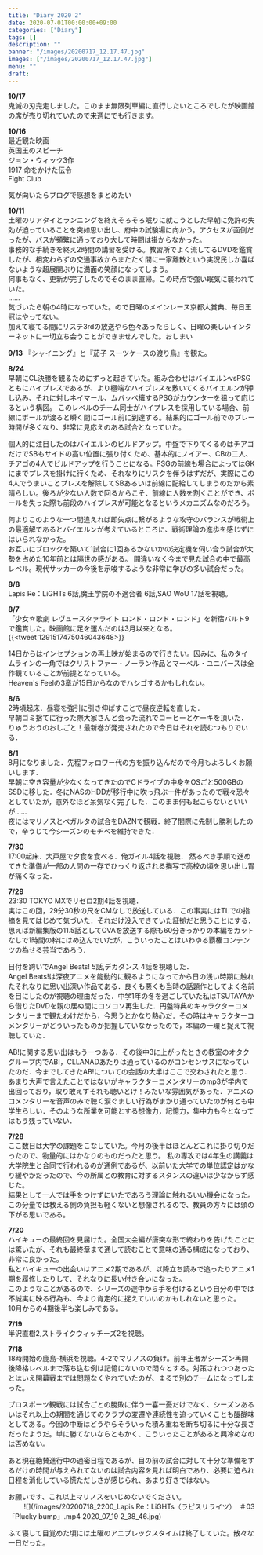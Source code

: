 ```yaml
---
title: "Diary 2020 2"
date: 2020-07-01T00:00:00+09:00
categories: ["Diary"]
tags: []
description: ""
banner: "/images/20200717_12.17.47.jpg"
images: ["/images/20200717_12.17.47.jpg"]
menu: ""
draft:
---
```

**10/17**  
鬼滅の刃完走しました。このまま無限列車編に直行したいところでしたが映画館の席が売り切れていたので来週にでも行きます。  

**10/16**  
最近観た映画  
英国王のスピーチ  
ジョン・ウィック3作  
1917 命をかけた伝令  
Fight Club  

気が向いたらブログで感想をまとめたい  

**10/11**  
土曜のリアタイとランニングを終えそろそろ眠りに就こうとした早朝に免許の失効が迫っていることを突如思い出し、府中の試験場に向かう。アクセスが面倒だったが、バスが頻繁に通っており大して時間は掛からなかった。  
事務的な手続きを終え2時間の講習を受ける。教習所でよく流してるDVDを鑑賞したが、相変わらずの交通事故からまたたく間に一家離散という実況民しか喜ばないような超展開ぶりに満面の笑顔になってしまう。  
何事もなく、更新が完了したのでそのまま直帰。この時点で強い眠気に襲われていた。  
……  
気づいたら朝の4時になっていた。ので日曜のメインレース京都大賞典、毎日王冠はやってない。  
加えて寝てる間にリステ3rdの放送やら色々あったらしく、日曜の楽しいインターネットに一切立ち会うことができませんでした。おしまい  

**9/13**
『シャイニング』と『茄子 スーツケースの渡り鳥』を観た。  
<!--more-->
**8/24**  
早朝にCL決勝を観るためにずっと起きていた。組み合わせはバイエルンvsPSG  
ともにハイプレスであるが、より極端なハイプレスを敷いてくるバイエルンが押し込み、それに対しネイマール、ムバッペ擁するPSGがカウンターを狙って応じるという構図。
このレベルのチーム同士がハイプレスを採用している場合、前線にボールが渡ると瞬く間にゴール前に到達する。結果的にゴール前でのプレー時間が多くなり、非常に見応えのある試合となっていた。  

個人的に注目したのはバイエルンのビルドアップ。中盤で下りてくるのはチアゴだけでSBもサイドの高い位置に張り付くため、基本的にノイアー、CBの二人、チアゴの4人でビルドアップを行うことになる。PSGの前線も場合によってはGKにまでプレスを掛けに行くため、それなりにリスクを伴うはずだが、実際にこの4人でうまいことプレスを解除してSBあるいは前線に配給してしまうのだから素晴らしい。後ろが少ない人数で回るからこそ、前線に人数を割くことができ、ボールを失った際も前段のハイプレスが可能となるというメカニズムなのだろう。  

何よりこのような一つ間違えれば即失点に繋がるような攻守のバランスが戦術上の最適解であるとバイエルンが考えているところに、戦術理論の進歩を感じずにはいられなかった。  
お互いにブロックを築いて1試合に1回あるかないかの決定機を伺い合う試合が大勢を占めた10年前とは隔世の感がある。
間違いなく今まで見た試合の中で最高レベル。現代サッカーの今後を示唆するような非常に学びの多い試合だった。

**8/8**  
Lapis Re：LiGHTs 6話,魔王学院の不適合者 6話,SAO WoU 17話を視聴。

**8/7**  
「少女☆歌劇 レヴュースタァライト ロンド・ロンド・ロンド」を新宿バルト9で鑑賞した。映画館に足を運んだのは3月以来となる。  
{{<tweet 1291517475046043648>}}

14日からはインセプションの再上映が始まるので行きたい。因みに、私のタイムラインの一角ではクリストファー・ノーラン作品とマーベル・ユニバースは全作観ていることが前提となっている。  
Heaven's Feelの3章が15日からなのでハシゴするかもしれない。  

**8/6**  
2時頃起床．昼寝を強引に引き伸ばすことで昼夜逆転を直した．  
早朝ゴミ捨てに行った際大家さんと会った流れでコーヒーとケーキを頂いた．
りゅうおうのおしごと！最新巻が発売されたので今日はそれを読むつもりでいる．  

**8/1**  
8月になりました．先程フォロワー代の方を振り込んだので今月もよろしくお願いします．  
早朝に空き容量が少なくなってきたのでCドライブの中身をOSごと500GBのSSDに移した．冬にNASのHDDが移行中に吹っ飛ぶ一件があったので戦々恐々としていたが，意外なほど呆気なく完了した．このまま何も起こらないといいが……  
夜にはマリノスとベガルタの試合をDAZNで観戦．終了間際に先制し勝利したので，辛うじて今シーズンのモチベを維持できた．

**7/30**  
17:00起床．大戸屋で夕食を食べる．俺ガイル4話を視聴．
然るべき手順で進めてきた準備が一部の人間の一存でひっくり返される描写で高校の頃を思い出し胃が痛くなった．

**7/29**  
23:30 TOKYO MXでリゼロ2期4話を視聴．  
実はこの回，29分30秒の尺をCMなしで放送している．この事実にはTLでの指摘を見てはじめて気づいた．それだけ没入できていた証拠だと思うことにする．思えば新編集版の11.5話としてOVAを放送する際も60分きっかりの本編をカットなしで1時間の枠にはめ込んでいたが，こういったことはいわゆる覇権コンテンツの為せる芸当であろう．  

日付を跨いでAngel Beats! 5話,デカダンス 4話を視聴した．  
Angel Beats!は深夜アニメを能動的に観るようになってから日の浅い時期に触れたそれなりに思い出深い作品である．良くも悪くも当時の話題作としてよく名前を目にしたのが視聴の理由だった．中学1年の冬を過ごしていた私はTSUTAYAから借りたDVDを親の居ぬ間にコソコソ再生した．円盤特典のキャラクターコメンタリーまで観たわけだから，今思うとかなり熱心だ．その時はキャラクターコメンタリーがどういったものか把握していなかったので，本編の一環と捉えて視聴していた．

AB!に関する思い出はもう一つある．その後中3に上がったときの教室のオタクグループ内でAB!，CLLANADあたりは通っているのがコンセンサスになっていたのだ．今までしてきたAB!についての会話の大半はここで交わされたと思う．あまり大声で言えたことではないがキャラクターコメンタリーのmp3が学内で出回っており，取り敢えずそれも聴いとけ！みたいな雰囲気があった．アニメのコメンタリーを音声のみで聴く涙ぐましい行為がまかり通っていたのが何とも中学生らしい．そのような所業を可能とする想像力，記憶力，集中力も今となってはもう残っていない．  

**7/28**  
ここ数日は大学の課題をこなしていた。今月の後半はほとんどこれに掛り切りだったので、物量的にはかなりのものだったと思う。
私の専攻では4年生の講義は大学院生と合同で行われるのが通例であるが、以前いた大学での単位認定はかなり緩やかだったので、今の所属との教育に対するスタンスの違いは少なからず感じた。  
結果として一人では手をつけずにいたであろう理論に触れるいい機会になった。この分量では教える側の負担も軽くないと想像されるので、教員の方々には頭の下がる思いである。  

**7/20**  
ハイキューの最終回を見届けた。全国大会編が唐突な形で終わりを告げたことには驚いたが、それも最終章まで通して読むことで意味の通る構成になっており、非常に良かった。  
私とハイキューの出会いはアニメ2期であるが、以降立ち読みで追ったりアニメ1期を履修したりして、それなりに長い付き合いになった。  
このようなことがあるので、シリーズの途中から手を付けるという自分の中では不誠実に映る行為も、今より肯定的に捉えていいのかもしれないと思った。  
10月からの4期後半も楽しみである。

**7/19**  
半沢直樹2,ストライクウィッチーズ2を視聴。  

**7/18**  
18時開始の鹿島-横浜を視聴。4-2でマリノスの負け。前年王者がシーズン再開後降格レベルまで落ち込む例は記憶にないので悶々とする。対策されつつあったとはいえ開幕戦までは問題なくやれていたのが、まるで別のチームになってしまった。  

プロスポーツ観戦には試合ごとの勝敗に伴う一喜一憂だけでなく、シーズンあるいはそれ以上の期間を通じてのクラブの変遷や連続性を追っていくことも醍醐味としてある。今回の中断はどうやらそういった積み重ねを断ち切るに十分な長さだったようだ。単に勝てないならともかく、こういったことがあると興冷めなのは否めない。  

あと現在絶賛進行中の過密日程であるが、目の前の試合に対して十分な準備をするだけの時間が与えられてないのは試合内容を見れば明白であり、必要に迫られ日程を消化している慌ただしさが感じられ、あまり好きではない。  

お願いです、これ以上マリノスをいじめないでください。  
　　
 ![](/images/20200718_2200_Lapis Re：LiGHTs（ラピスリライツ）　＃03「Plucky bump」.mp4 2020_07_19 2_38_46.jpg)

ふて寝して目覚めた頃には土曜のアニプレックスタイムは終了していた。散々な一日だった。  